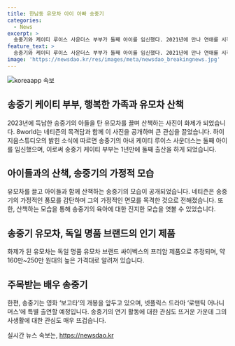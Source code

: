 ```yaml
---
title: 한남동 유모차 아이 아빠 송중기
categories:
  - News
excerpt: >
  송중기와 케이티 루이스 사운더스 부부가 둘째 아이를 임신했다. 2021년에 만나 연애를 시작한 둘은 2022년에 열애 소식을 알리고, 2023년에 결혼과 첫 아이 출산 소식을 전하며 주목받았다. 최근에는 송중기가 한남동에서 아들이 타는 유모차를 끌며 육아에 전념하는 모습이 포착되었다. 사진에는 송중기가 유모차를 직접 밀고 있으며, 유모차는 독일 명품 브랜드의 제품으로 추정되고 있다. 이 가족의 소식에 관심이 쏠리는 가운데, 송중기는 영화 ‘보고타’와 넷플릭스 드라마 ‘로맨틱 어나니머스’에 특별 출연할 예정이다. (단어수: 95)
feature_text: >
  송중기와 케이티 루이스 사운더스 부부가 둘째 아이를 임신했다. 2021년에 만나 연애를 시작한 둘은 2022년에 열애 소식을 알리고, 2023년에 결혼과 첫 아이 출산 소식을 전하며 주목받았다. 최근에는 송중기가 한남동에서 아들이 타는 유모차를 끌며 육아에 전념하는 모습이 포착되었다. 사진에는 송중기가 유모차를 직접 밀고 있으며, 유모차는 독일 명품 브랜드의 제품으로 추정되고 있다. 이 가족의 소식에 관심이 쏠리는 가운데, 송중기는 영화 ‘보고타’와 넷플릭스 드라마 ‘로맨틱 어나니머스’에 특별 출연할 예정이다. (단어수: 95)
image: 'https://newsdao.kr/res/images/meta/newsdao_breakingnews.jpg'
---
```


<p><img src="https://newsdao.kr/res/images/meta/newsdao_breakingnews.jpg" alt="koreaapp 속보" /></p>

<h2 data-ke-size="size26">송중기 케이티 부부, 행복한 가족과 유모차 산책</h2>

<p data-ke-size="size16">2023년에 득남한 송중기의 아들을 탄 유모차를 끌며 산책하는 사진이 화제가 되었습니다. 8world는 네티즌의 목격담과 함께 이 사진을 공개하며 큰 관심을 끌었습니다. 하이지음스튜디오의 밝힌 소식에 따르면 송중기의 아내 케이티 루이스 사운더스는 둘째 아이를 임신했으며, 이로써 송중기 케이티 부부는 1년만에 둘째 출산을 하게 되었습니다.</p>

<h2 data-ke-size="size26">아이들과의 산책, 송중기의 가정적 모습</h2>

<p data-ke-size="size16">유모차를 끌고 아이들과 함께 산책하는 송중기의 모습이 공개되었습니다. 네티즌은 송중기의 가정적인 풍모를 감탄하며 그의 가정적인 면모를 목격한 것으로 전해졌습니다. 또한, 산책하는 모습을 통해 송중기의 육아에 대한 진지한 모습을 엿볼 수 있었습니다.</p>

<h2 data-ke-size="size26">송중기 유모차, 독일 명품 브랜드의 인기 제품</h2>

<p data-ke-size="size16">화제가 된 유모차는 독일 명품 유모차 브랜드 싸이벡스의 프리암 제품으로 추정되며, 약 160만~250만 원대의 높은 가격대로 알려져 있습니다.</p>

<h2 data-ke-size="size26">주목받는 배우 송중기</h2>

<p data-ke-size="size16">한편, 송중기는 영화 ‘보고타’의 개봉을 앞두고 있으며, 넷플릭스 드라마 ‘로맨틱 어나니머스’에 특별 출연할 예정입니다. 송중기의 연기 활동에 대한 관심도 뜨거운 가운데 그의 사생활에 대한 관심도 매우 뜨겁습니다.</p>
실시간 뉴스 속보는, <a href="https://newsdao.kr" rel="dofollow">https://newsdao.kr</a>


